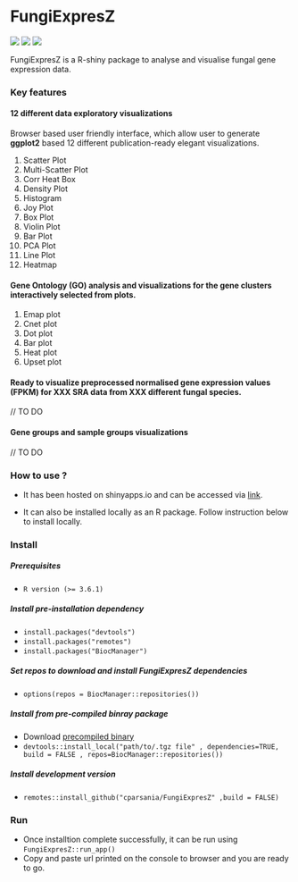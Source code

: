 
<!-- README.md is generated from README.Rmd. Please edit that file -->

# FungiExpresZ

[![](https://www.r-pkg.org/badges/version/FungiExpresZ?color=green)](https://cran.r-project.org/package=FungiExpresZ)
[![](https://img.shields.io/badge/devel%20version-0.0.0.9000-orange.svg)](https://github.com/cparsania/FungiExpresZ)
[![](https://img.shields.io/badge/lifecycle-maturing-blue.svg)](https://www.tidyverse.org/lifecycle/#maturing)

<!-- badges: end -->

FungiExpresZ is a R-shiny package to analyse and visualise fungal gene
expression data.

### Key features

#### 12 different data exploratory visualizations

Browser based user friendly interface, which allow user to generate
**ggplot2** based 12 different publication-ready elegant visualizations.

1.  Scatter Plot  
2.  Multi-Scatter Plot  
3.  Corr Heat Box
4.  Density Plot
5.  Histogram
6.  Joy Plot
7.  Box Plot
8.  Violin Plot
9.  Bar Plot
10. PCA Plot
11. Line
Plot  
12. Heatmap

#### Gene Ontology (GO) analysis and visualizations for the gene clusters interactively selected from plots.

1.  Emap plot
2.  Cnet plot
3.  Dot plot
4.  Bar plot
5.  Heat plot
6.  Upset
plot

#### Ready to visualize preprocessed normalised gene expression values (FPKM) for XXX SRA data from XXX different fungal species.

// TO DO

#### Gene groups and sample groups visualizations

// TO DO

### How to use ?

  - It has been hosted on shinyapps.io and can be accessed via
    [link](http://cparsania.shinyapps.io/fungiexpresz).

  - It can also be installed locally as an R package. Follow instruction
    below to install locally.

### Install

##### Prerequisites

  - `R version (>= 3.6.1)`

##### Install pre-installation dependency

  - `install.packages("devtools")`
  - `install.packages("remotes")`
  - `install.packages("BiocManager")`

##### Set repos to download and install FungiExpresZ dependencies

  - `options(repos = BiocManager::repositories())`

##### Install from pre-compiled binray package

  - Download [precompiled binary]()
  - `devtools::install_local("path/to/.tgz file" , dependencies=TRUE,
    build = FALSE , repos=BiocManager::repositories())`

##### Install development version

  - `remotes::install_github("cparsania/FungiExpresZ" ,build = FALSE)`

### Run

  - Once installtion complete successfully, it can be run using
    `FungiExpresZ::run_app()`
  - Copy and paste url printed on the console to browser and you are
    ready to go.
